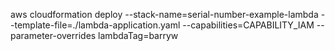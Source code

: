 aws cloudformation deploy --stack-name=serial-number-example-lambda --template-file=./lambda-application.yaml --capabilities=CAPABILITY_IAM --parameter-overrides lambdaTag=barryw
